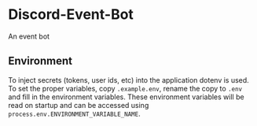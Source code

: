 # Discord-Event-Bot
An event bot

## Environment

To inject secrets (tokens, user ids, etc) into the application dotenv is used. To set the proper variables, copy `.example.env`, rename the copy to `.env` and fill in the environment variables. These environment variables will be read on startup and can be accessed using `process.env.ENVIRONMENT_VARIABLE_NAME`.
